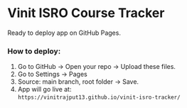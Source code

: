 # Vinit ISRO Course Tracker

Ready to deploy app on GitHub Pages.

### How to deploy:
1. Go to GitHub → Open your repo → Upload these files.
2. Go to Settings → Pages
3. Source: main branch, root folder → Save.
4. App will go live at:  
   `https://vinitrajput13.github.io/vinit-isro-tracker/`
